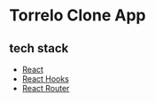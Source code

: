 # Torrelo Clone App

## tech stack

- [React](https://ja.reactjs.org/)
- [React Hooks](https://ja.reactjs.org/docs/hooks-intro.html)
- [React Router](https://reacttraining.com/react-router/)
